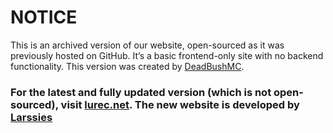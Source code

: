 # **NOTICE**  
This is an archived version of our website, open-sourced as it was previously hosted on GitHub. It’s a basic frontend-only site with no backend functionality. This version was created by [DeadBushMC](https://github.com/ganeshbistakaji).  

### For the latest and fully updated version (which is not open-sourced), visit **[lurec.net](https://lurec.net)**. The new website is developed by [Larssies](https://github.com/larssies)